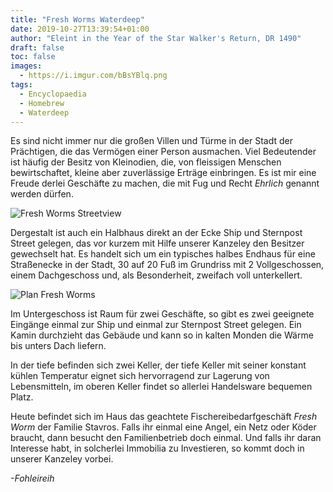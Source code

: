 ```yaml
---
title: "Fresh Worms Waterdeep"
date: 2019-10-27T13:39:54+01:00
author: "Eleint in the Year of the Star Walker's Return, DR 1490"
draft: false
toc: false
images:
  - https://i.imgur.com/bBsYBlq.png
tags: 
  - Encyclopaedia
  - Homebrew
  - Waterdeep
---
```


Es sind nicht immer nur die großen Villen und Türme in der Stadt der Prächtigen, die das Vermögen einer Person ausmachen. Viel Bedeutender ist häufig der Besitz von Kleinodien, die, von fleissigen Menschen bewirtschaftet, kleine aber zuverlässige Erträge einbringen. Es ist mir eine Freude derlei Geschäfte zu machen, die mit Fug und Recht _Ehrlich_ genannt werden dürfen.

![Fresh Worms Streetview](https://i.imgur.com/2eGZCkS.png)

Dergestalt ist auch ein Halbhaus direkt an der Ecke Ship und Sternpost Street gelegen, das vor kurzem mit Hilfe unserer Kanzeley den Besitzer gewechselt hat. Es handelt sich um ein typisches halbes Endhaus für eine Straßenecke in der Stadt, 30 auf 20 Fuß im Grundriss mit 2 Vollgeschossen, einem Dachgeschoss und, als Besonderheit, zweifach voll unterkellert.

![Plan Fresh Worms](https://i.imgur.com/bBsYBlq.png)

Im Untergeschoss ist Raum für zwei Geschäfte, so gibt es zwei geeignete Eingänge einmal zur Ship und einmal zur Sternpost Street gelegen. Ein Kamin durchzieht das Gebäude und kann so in kalten Monden die Wärme bis unters Dach liefern.

In der tiefe befinden sich zwei Keller, der tiefe Keller mit seiner konstant kühlen Temperatur eignet sich hervorragend zur Lagerung von Lebensmitteln, im oberen Keller findet so allerlei Handelsware bequemen Platz.

Heute befindet sich im Haus das geachtete Fischereibedarfgeschäft _Fresh Worm_ der Familie Stavros. Falls ihr einmal eine Angel, ein Netz oder Köder braucht, dann besucht den Familienbetrieb doch einmal. Und falls ihr daran Interesse habt, in solcherlei Immobilia zu Investieren, so kommt doch in unserer Kanzeley vorbei.

_-Fohleireih_